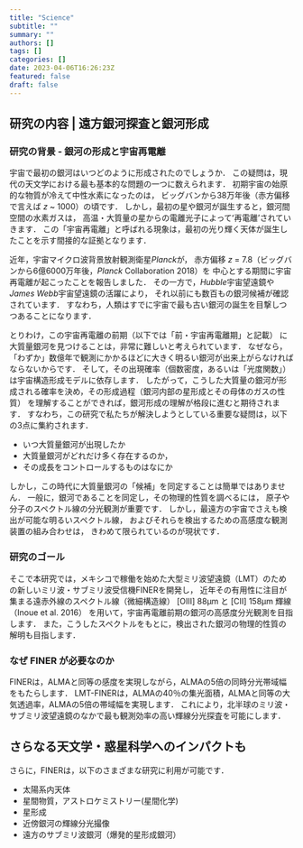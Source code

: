 ```yaml
---
title: "Science"
subtitle: ""
summary: ""
authors: []
tags: []
categories: []
date: 2023-04-06T16:26:23Z
featured: false
draft: false
---
```


## 研究の内容 | 遠方銀河探査と銀河形成

### 研究の背景 - 銀河の形成と宇宙再電離

宇宙で最初の銀河はいつどのように形成されたのでしょうか．
この疑問は，現代の天文学における最も基本的な問題の一つに数えられます．
初期宇宙の始原的な物質が冷えて中性水素になったのは，
ビッグバンから38万年後（赤方偏移で言えば *z* ~ 1000）の頃です．
しかし，最初の星や銀河が誕生すると，銀河間空間の水素ガスは，
高温・大質量の星からの電離光子によってʻ再電離ʼされていきます．
この「宇宙再電離」と呼ばれる現象は，最初の光り輝く天体が誕生したことを示す間接的な証拠となります．

近年，宇宙マイクロ波背景放射観測衛星*Planck*が，
赤方偏移 *z* = 7.8（ビッグバンから6億6000万年後，*Planck* Collaboration 2018）を
中心とする期間に宇宙再電離が起こったことを報告しました．
その一方で，*Hubble*宇宙望遠鏡や*James Webb*宇宙望遠鏡の活躍により，
それ以前にも数百もの銀河候補が確認されています．
すなわち，人類はすでに宇宙で最も古い銀河の誕生を目撃しつつあることになります．

とりわけ，この宇宙再電離の前期（以下では「前・宇宙再電離期」と記載）
に大質量銀河を見つけることは，非常に難しいと考えられています．
なぜなら，「わずか」数億年で観測にかかるほどに大きく明るい銀河が出来上がらなければならないからです．
そして，その出現確率（個数密度，あるいは「光度関数」）は宇宙構造形成モデルに依存します．
したがって，こうした大質量の銀河が形成される確率を決め，その形成過程（銀河内部の星形成とその母体のガスの性質）
を理解することができれば，銀河形成の理解が格段に進むと期待されます．
すなわち，この研究で私たちが解決しようとしている重要な疑問は，以下の3点に集約されます．

- いつ大質量銀河が出現したか
- 大質量銀河がどれだけ多く存在するのか，
- その成長をコントロールするものはなにか

しかし，この時代に大質量銀河の「候補」を同定することは簡単ではありません．
一般に，銀河であることを同定し，その物理的性質を調べるには，
原子や分子のスペクトル線の分光観測が重要です．
しかし，最遠方の宇宙でさえも検出が可能な明るいスペクトル線，
およびそれらを検出するための高感度な観測装置の組み合わせは，
きわめて限られているのが現状です．

### 研究のゴール
そこで本研究では，メキシコで稼働を始めた大型ミリ波望遠鏡（LMT）のための新しいミリ波・サブミリ波受信機FINERを開発し，
近年その有用性に注目が集まる遠赤外線のスペクトル線（微細構造線）
[OIII] 88μm と [CII] 158μm 輝線（Inoue et al. 2016）
を用いて，宇宙再電離前期の銀河の高感度分光観測を目指します．
また，こうしたスペクトルをもとに，検出された銀河の物理的性質の解明も目指します．

### なぜ FINER が必要なのか

FINERは，ALMAと同等の感度を実現しながら，ALMAの5倍の同時分光帯域幅をもたらします．
LMT-FINERは，ALMAの40％の集光面積，ALMAと同等の大気透過率，ALMAの5倍の帯域幅を実現します．
これにより，北半球のミリ波・サブミリ波望遠鏡のなかで最も観測効率の高い輝線分光探査を可能にします．

## さらなる天文学・惑星科学へのインパクトも

さらに，FINERは，以下のさまざまな研究に利用が可能です．

- 太陽系内天体
- 星間物質，アストロケミストリー(星間化学)
- 星形成
- 近傍銀河の輝線分光撮像
- 遠方のサブミリ波銀河（爆発的星形成銀河）
